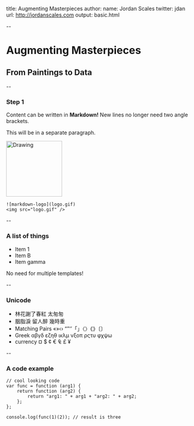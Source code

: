 title: Augmenting Masterpieces
author:
  name: Jordan Scales
  twitter: jdan
  url: http://jordanscales.com
output: basic.html

--

# Augmenting Masterpieces 
## From Paintings to Data 

--

### Step 1 

Content can be written in **Markdown!** New lines no longer need two angle brackets.

This will be in a separate paragraph.

<img src="http://whatismarkdown.com/workspace/img/logo.gif" alt="Drawing" style="width: 150px;"/>

    ![markdown-logo](logo.gif)
    <img src="logo.gif" />

--

### A list of things

* Item 1
* Item B
* Item gamma

No need for multiple templates!

--

### Unicode

* 林花謝了春紅 太匆匆
* 胭脂淚 留人醉 幾時重
* Matching Pairs «»‹› “”‘’「」〈〉《》〔〕
* Greek αβγδ εζηθ ικλμ νξοπ ρςτυ φχψω
* currency  ¤ $ ¢ € ₠ £ ¥

--

### A code example

    // cool looking code
    var func = function (arg1) {
        return function (arg2) {
            return "arg1: " + arg1 + "arg2: " + arg2;
        };
    };

    console.log(func(1)(2)); // result is three
